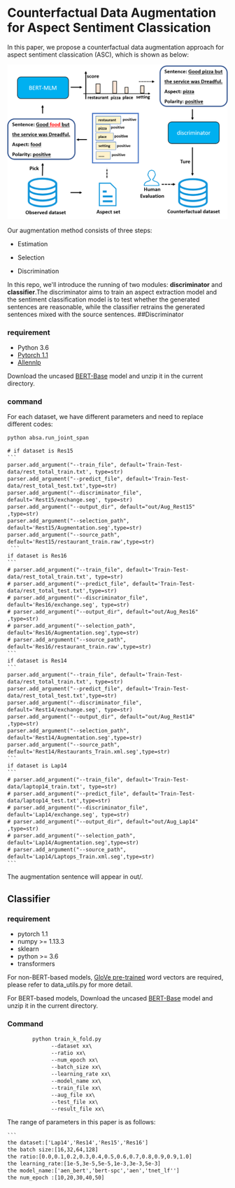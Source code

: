 # Counterfactual Data Augmentation for Aspect Sentiment Classication

In this paper, we propose a counterfactual data augmentation approach for aspect sentiment classication (ASC), which is shown as below:

<p>
<img src="https://github.com/anonymity014/DASFAA2022/blob/main/model.png" width="800">
</p>

Our augmentation method consists of three steps:

- Estimation

- Selection

- Discrimination

In this repo, we'll introduce the running of two modules: **discriminator** and **classifier**.The discriminator aims to train an aspect extraction model and the sentiment classification model is to test whether the generated sentences are reasonable, while the classifier retrains the generated sentences mixed with the source sentences.
##Discriminator
### requirement 
- Python 3.6
- [Pytorch 1.1](https://pytorch.org/)
- [Allennlp](https://allennlp.org/)

Download the uncased [BERT-Base](https://drive.google.com/file/d/13I0Gj7v8lYhW5Hwmp5kxm3CTlzWZuok2/view?usp=sharing) model and unzip it in the current directory. 
### command
For each dataset, we have different parameters and need to replace different codes:

```
python absa.run_joint_span 
```

    # if dataset is Res15
    ```
    parser.add_argument("--train_file", default='Train-Test-data/rest_total_train.txt', type=str)
    parser.add_argument("--predict_file", default='Train-Test-data/rest_total_test.txt',type=str)
    parser.add_argument("--discriminator_file", default='Rest15/exchange.seg', type=str)
    parser.add_argument("--output_dir", default="out/Aug_Rest15" ,type=str)
    parser.add_argument("--selection_path", default='Rest15/Augmentation.seg',type=str)
    parser.add_argument("--source_path", default='Rest15/restaurant_train.raw',type=str)
     ```
    if dataset is Res16
    ```
    # parser.add_argument("--train_file", default='Train-Test-data/rest_total_train.txt', type=str)
    # parser.add_argument("--predict_file", default='Train-Test-data/rest_total_test.txt',type=str)
    # parser.add_argument("--discriminator_file", default='Res16/exchange.seg', type=str)
    # parser.add_argument("--output_dir", default="out/Aug_Res16" ,type=str)
    # parser.add_argument("--selection_path", default='Res16/Augmentation.seg',type=str)
    # parser.add_argument("--source_path", default='Res16/restaurant_train.raw',type=str)
    ```
    if dataset is Res14
    ```
    parser.add_argument("--train_file", default='Train-Test-data/rest_total_train.txt', type=str)
    parser.add_argument("--predict_file", default='Train-Test-data/rest_total_test.txt',type=str)
    parser.add_argument("--discriminator_file", default='Rest14/exchange.seg', type=str)
    parser.add_argument("--output_dir", default="out/Aug_Rest14" ,type=str)
    parser.add_argument("--selection_path", default='Rest14/Augmentation.seg',type=str)
    parser.add_argument("--source_path", default='Rest14/Restaurants_Train.xml.seg',type=str)
    ```
    if dataset is Lap14
    ```
    # parser.add_argument("--train_file", default='Train-Test-data/laptop14_train.txt', type=str)
    # parser.add_argument("--predict_file", default='Train-Test-data/laptop14_test.txt',type=str)
    # parser.add_argument("--discriminator_file", default='Lap14/exchange.seg', type=str)
    # parser.add_argument("--output_dir", default="out/Aug_Lap14" ,type=str)
    # parser.add_argument("--selection_path", default='Lap14/Augmentation.seg',type=str)
    # parser.add_argument("--source_path", default='Lap14/Laptops_Train.xml.seg',type=str)
    ```
The augmentation sentence will appear in out/.

## Classifier
### requirement 
- pytorch 1.1
- numpy >= 1.13.3
- sklearn
- python >= 3.6
- transformers

For non-BERT-based models, [GloVe pre-trained](https://github.com/stanfordnlp/GloVe#download-pre-trained-word-vectors) word vectors are required, please refer to data_utils.py for more detail.

For BERT-based models, Download the uncased [BERT-Base](https://drive.google.com/file/d/13I0Gj7v8lYhW5Hwmp5kxm3CTlzWZuok2/view?usp=sharing) model and unzip it in the current directory. 
### Command

            python train_k_fold.py
                  --dataset xx\
                  --ratio xx\ 
                  --num_epoch xx\
                  --batch_size xx\
                  --learning_rate xx\
                  --model_name xx\
                  --train_file xx\
                  --aug_file xx\
                  --test_file xx\
                  --result_file xx\
The range of parameters in this paper is as follows:

	```
	the dataset:['Lap14','Res14','Res15','Res16']
	the batch size:[16,32,64,128]
	the ratio:[0.0,0.1,0.2,0.3,0.4,0.5,0.6,0.7,0.8,0.9,0.9,1.0]
	the learning_rate:[1e-5,3e-5,5e-5,1e-3,3e-3,5e-3]
	the model_name:['aen_bert','bert-spc','aen','tnet_lf'']
	the num_epoch :[10,20,30,40,50]





